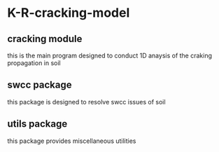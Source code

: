 # K-R-cracking-model
## cracking module
this is the main program designed to conduct 1D anaysis of the craking propagation in soil

## swcc package
this package is designed to resolve swcc issues of soil

## utils package
this package provides miscellaneous utilities

